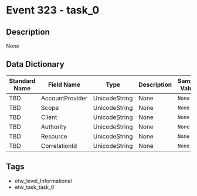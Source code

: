 # Event 323 - task_0

## Description
None

## Data Dictionary
|Standard Name|Field Name|Type|Description|Sample Value|
|---|---|---|---|---|
|TBD|AccountProvider|UnicodeString|None|`None`|
|TBD|Scope|UnicodeString|None|`None`|
|TBD|Client|UnicodeString|None|`None`|
|TBD|Authority|UnicodeString|None|`None`|
|TBD|Resource|UnicodeString|None|`None`|
|TBD|CorrelationId|UnicodeString|None|`None`|

## Tags
* etw_level_Informational
* etw_task_task_0